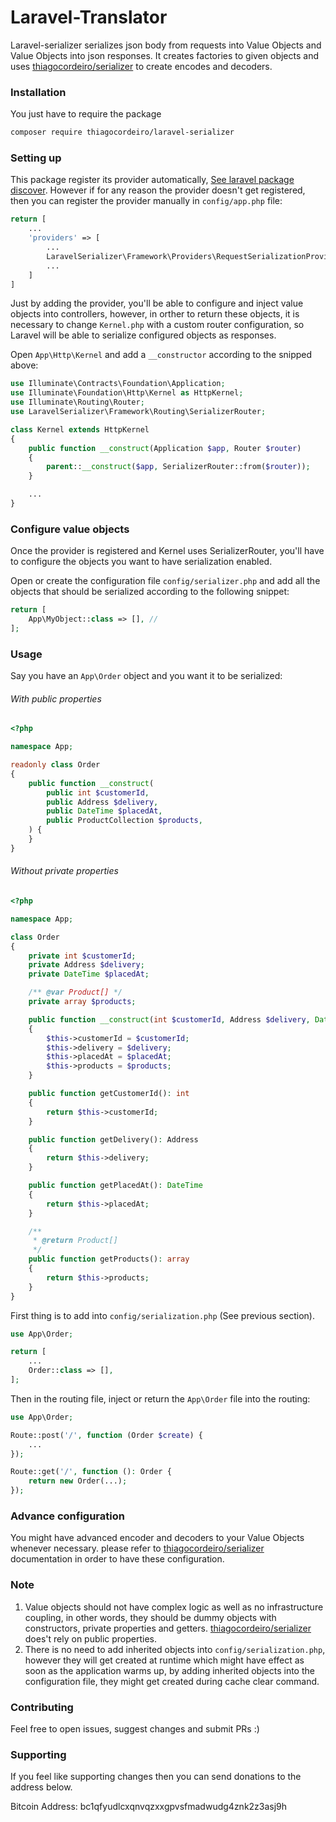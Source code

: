 # Laravel-Translator

Laravel-serializer serializes json body from requests into Value Objects and Value Objects into json responses. It creates factories to given objects and uses [thiagocordeiro/serializer](https://github.com/thiagocordeiro/serializer) to create encodes and decoders.

### Installation

You just have to require the package

```bash
composer require thiagocordeiro/laravel-serializer
```

### Setting up 
This package register its provider automatically,
[See laravel package discover](https://laravel.com/docs/10.x/packages#package-discovery). However if for any reason the provider doesn't get registered, then you can register the provider manually in `config/app.php` file:

```php
return [
    ...
    'providers' => [
        ...
        LaravelSerializer\Framework\Providers\RequestSerializationProvider::class,
        ...
    ]
]
```

Just by adding the provider, you'll be able to configure and inject value objects into controllers, however, in orther to return these objects, it is necessary to change `Kernel.php` with a custom router configuration, so Laravel will be able to serialize configured objects as responses.

Open `App\Http\Kernel` and add a `__constructor` according to the snipped above:
```php
use Illuminate\Contracts\Foundation\Application;
use Illuminate\Foundation\Http\Kernel as HttpKernel;
use Illuminate\Routing\Router;
use LaravelSerializer\Framework\Routing\SerializerRouter;

class Kernel extends HttpKernel
{
    public function __construct(Application $app, Router $router)
    {
        parent::__construct($app, SerializerRouter::from($router));
    }

    ...
}
```

### Configure value objects
Once the provider is registered and Kernel uses SerializerRouter, you'll have to configure the objects you want to have serialization enabled.

Open or create the configuration file `config/serializer.php` and add all the objects that should be serialized according to the following snippet:

```php
return [
    App\MyObject::class => [], //
];
```

### Usage
Say you have an `App\Order` object and you want it to be serialized:

###### With public properties
```php
<?php

namespace App;

readonly class Order
{
    public function __construct(
        public int $customerId,
        public Address $delivery,
        public DateTime $placedAt,
        public ProductCollection $products,
    ) {
    }
}
```

###### Without private properties
```php
<?php

namespace App;

class Order
{
    private int $customerId;
    private Address $delivery;
    private DateTime $placedAt;

    /** @var Product[] */
    private array $products;

    public function __construct(int $customerId, Address $delivery, DateTime $placedAt, Product ...$products)
    {
        $this->customerId = $customerId;
        $this->delivery = $delivery;
        $this->placedAt = $placedAt;
        $this->products = $products;
    }

    public function getCustomerId(): int
    {
        return $this->customerId;
    }

    public function getDelivery(): Address
    {
        return $this->delivery;
    }

    public function getPlacedAt(): DateTime
    {
        return $this->placedAt;
    }

    /**
     * @return Product[]
     */
    public function getProducts(): array
    {
        return $this->products;
    }
}
```

First thing is to add into `config/serialization.php` (See previous section).

```php
use App\Order;

return [
    ...
    Order::class => [],
];
```

Then in the routing file, inject or return the `App\Order` file into the routing:

```php
use App\Order;

Route::post('/', function (Order $create) {
    ...
});

Route::get('/', function (): Order {
    return new Order(...);
});
```

### Advance configuration

You might have advanced encoder and decoders to your Value Objects whenever necessary. please refer to [thiagocordeiro/serializer](https://github.com/thiagocordeiro/serializer) documentation in order to have these configuration.

### Note
1. Value objects should not have complex logic as well as no infrastructure coupling, in other words, they should be dummy objects with constructors, private properties and getters. [thiagocordeiro/serializer](https://github.com/thiagocordeiro/serializer) does't rely on public properties.
2. There is no need to add inherited objects into `config/serialization.php`, however they will get created at runtime which might have effect as soon as the application warms up, by adding inherited objects into the configuration file, they might get created during cache clear command.

### Contributing
Feel free to open issues, suggest changes and submit PRs :)

### Supporting
If you feel like supporting changes then you can send donations to the address below.

Bitcoin Address: bc1qfyudlcxqnvqzxxgpvsfmadwudg4znk2z3asj9h
